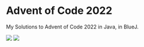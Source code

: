 # Advent of Code 2022

My Solutions to Advent of Code 2022 in Java, in BlueJ. 

![](https://img.shields.io/badge/days%20completed-12-red) ![](https://img.shields.io/badge/stars%20⭐-24-yellow)
